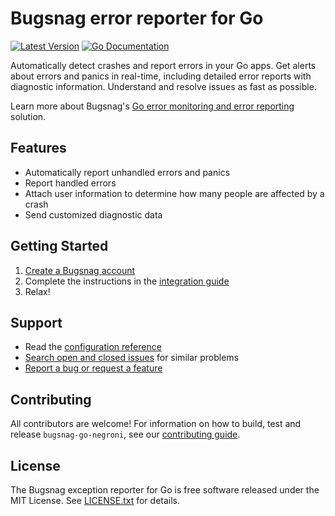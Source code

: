 # Bugsnag error reporter for Go
[![Latest Version](http://img.shields.io/github/release/bugsnag/bugsnag-go-negroni.svg?style=flat-square)](https://github.com/bugsnag/bugsnag-go-negroni/releases)
[![Go Documentation](http://img.shields.io/badge/godoc-documentation-blue.svg?style=flat-square)](https://godoc.org/github.com/bugsnag/bugsnag-go-negroni)

Automatically detect crashes and report errors in your Go apps. Get alerts about errors and panics in real-time, including detailed error reports with diagnostic information. Understand and resolve issues as fast as possible.

Learn more about Bugsnag's [Go error monitoring and error reporting](https://www.bugsnag.com/platforms/go-lang-error-reporting/) solution.

## Features

* Automatically report unhandled errors and panics
* Report handled errors
* Attach user information to determine how many people are affected by a crash
* Send customized diagnostic data

## Getting Started

1. [Create a Bugsnag account](https://bugsnag.com)
2. Complete the instructions in the [integration guide](https://docs.bugsnag.com/platforms/go/negroni)
3. Relax!

## Support

* Read the [configuration reference](https://docs.bugsnag.com/platforms/go/negroni/configuration-options/)
* [Search open and closed issues](https://github.com/bugsnag/bugsnag-go-negroni/issues?utf8=✓&q=is%3Aissue) for similar problems
* [Report a bug or request a feature](https://github.com/bugsnag/bugsnag-go-negroni/issues/new)

## Contributing

All contributors are welcome! For information on how to build, test and release `bugsnag-go-negroni`, see our [contributing guide](CONTRIBUTING.md).


## License

The Bugsnag exception reporter for Go is free software released under the MIT License. See [LICENSE.txt](LICENSE.txt) for details.

